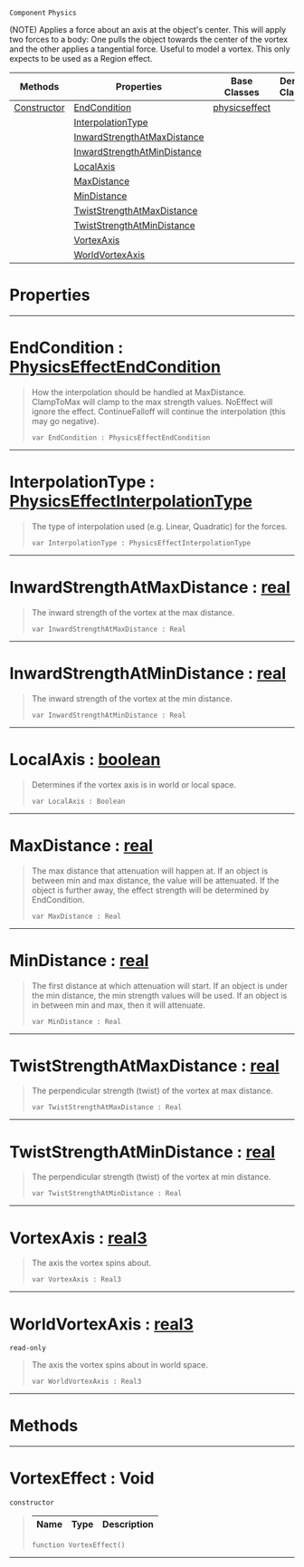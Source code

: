  `Component` `Physics`



(NOTE) Applies a force about an axis at the object's center. This will apply two forces to a body: One pulls the object towards the center of the vortex and the other applies a tangential force. Useful to model a vortex. This only expects to be used as a Region effect.

|Methods|Properties|Base Classes|Derived Classes|
|---|---|---|---|
|[ Constructor](vortexeffect.md#vortexeffect-void)|[ EndCondition](vortexeffect.md#endcondition-zilch-engine)|[physicseffect](physicseffect.md)| |
| |[ InterpolationType](vortexeffect.md#interpolationtype-zilch-e)| | |
| |[ InwardStrengthAtMaxDistance](vortexeffect.md#inwardstrengthatmaxdista)| | |
| |[ InwardStrengthAtMinDistance](vortexeffect.md#inwardstrengthatmindista)| | |
| |[ LocalAxis](vortexeffect.md#localaxis-zilch-engine-do)| | |
| |[ MaxDistance](vortexeffect.md#maxdistance-zilch-engine)| | |
| |[ MinDistance](vortexeffect.md#mindistance-zilch-engine)| | |
| |[ TwistStrengthAtMaxDistance](vortexeffect.md#twiststrengthatmaxdistan)| | |
| |[ TwistStrengthAtMinDistance](vortexeffect.md#twiststrengthatmindistan)| | |
| |[ VortexAxis](vortexeffect.md#vortexaxis-zilch-engine-d)| | |
| |[ WorldVortexAxis](vortexeffect.md#worldvortexaxis-zilch-eng)| | |


 #  Properties


---  
 #  EndCondition : [PhysicsEffectEndCondition](../enum_reference.md#physicseffectendcondition)

> How the interpolation should be handled at MaxDistance. ClampToMax will clamp to the max strength values. NoEffect will ignore the effect. ContinueFalloff will continue the interpolation (this may go negative).
> ```TS:Nada
> var EndCondition : PhysicsEffectEndCondition


---  
 #  InterpolationType : [PhysicsEffectInterpolationType](../enum_reference.md#physicseffectinterpolationtype)

> The type of interpolation used (e.g. Linear, Quadratic) for the forces.
> ```TS:Nada
> var InterpolationType : PhysicsEffectInterpolationType


---  
 #  InwardStrengthAtMaxDistance : [real](../nada_base_types/real.md)

> The inward strength of the vortex at the max distance.
> ```TS:Nada
> var InwardStrengthAtMaxDistance : Real


---  
 #  InwardStrengthAtMinDistance : [real](../nada_base_types/real.md)

> The inward strength of the vortex at the min distance.
> ```TS:Nada
> var InwardStrengthAtMinDistance : Real


---  
 #  LocalAxis : [boolean](../nada_base_types/boolean.md)

> Determines if the vortex axis is in world or local space.
> ```TS:Nada
> var LocalAxis : Boolean


---  
 #  MaxDistance : [real](../nada_base_types/real.md)

> The max distance that attenuation will happen at. If an object is between min and max distance, the value will be attenuated. If the object is further away, the effect strength will be determined by EndCondition.
> ```TS:Nada
> var MaxDistance : Real


---  
 #  MinDistance : [real](../nada_base_types/real.md)

> The first distance at which attenuation will start. If an object is under the min distance, the min strength values will be used. If an object is in between min and max, then it will attenuate.
> ```TS:Nada
> var MinDistance : Real


---  
 #  TwistStrengthAtMaxDistance : [real](../nada_base_types/real.md)

> The perpendicular strength (twist) of the vortex at max distance.
> ```TS:Nada
> var TwistStrengthAtMaxDistance : Real


---  
 #  TwistStrengthAtMinDistance : [real](../nada_base_types/real.md)

> The perpendicular strength (twist) of the vortex at min distance.
> ```TS:Nada
> var TwistStrengthAtMinDistance : Real


---  
 #  VortexAxis : [real3](../nada_base_types/real3.md)

> The axis the vortex spins about.
> ```TS:Nada
> var VortexAxis : Real3


---  
 #  WorldVortexAxis : [real3](../nada_base_types/real3.md)

 `read-only`

> The axis the vortex spins about in world space.
> ```TS:Nada
> var WorldVortexAxis : Real3


---  
 #  Methods


---  
 #  VortexEffect : Void

 `constructor`

> 
> |Name|Type|Description|
> |---|---|---|
> ```TS:Nada
> function VortexEffect()
> ``` 


---  
 

 